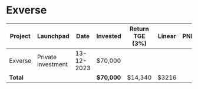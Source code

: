 # Exverse



<table data-full-width="true"><thead><tr><th width="141">Project</th><th width="138">Launchpad</th><th width="132">Date</th><th width="133">Invested</th><th>Return TGE (3%)</th><th>Linear</th><th>PNL</th></tr></thead><tbody><tr><td>Exverse</td><td>Private investment</td><td>13-12-2023</td><td>$70,000</td><td></td><td></td><td></td></tr><tr><td><strong>Total</strong></td><td></td><td></td><td><strong>$70,000</strong></td><td>$14,340</td><td>$3216</td><td></td></tr></tbody></table>

